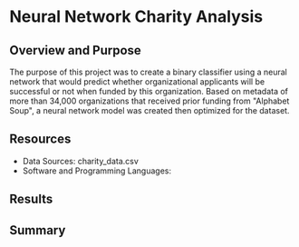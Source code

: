 # Neural Network Charity Analysis
## Overview and Purpose
The purpose of this project was to create a binary classifier using a neural network that would predict whether organizational applicants will be successful or not when funded by this organization.  Based on metadata of more than 34,000 organizations that received prior funding from "Alphabet Soup", a neural network model was created then optimized for the dataset.

## Resources
- Data Sources: charity_data.csv
- Software and Programming Languages: 

## Results

## Summary
